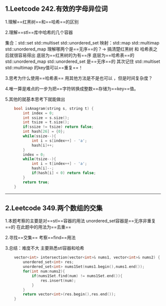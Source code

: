 ## 1.Leetcode 242.有效的字母异位词
1.理解==红黑树==和==哈希==的区别 

2.理解==stl==库中哈希的几个容器

集合：std::set std::multiset std::unordered_set 
映射：std::map std::multimap std::unordered_map
理解哪两个是==无序==的？-> 搞清楚红黑树 和 哈希表之后就很容易得出 底层为==红黑树的为有==序  底层为==哈希表==的std::unordered_map std::unordered_set 是==无序==的
其次记住 std::multiset  std::multimap  的key值可以==重复==！

3.思考为什么使用==哈希表== 用其他方法是不是也可以 ，但是时间复杂度？

4.唯一算是难点的一步为把==字符转换成整数==存储为==key==值。

5.其他的就基本思考下就能做出
```cpp
	bool isAnagram(string s, string t) {
        int index = 0;
        int ssize = s.size();
        int tsize = t.size();
        if(ssize != tsize) return false;
        int hash[26] = {0};
        while(ssize--){
            int i = s[index++] - 'a';
            hash[i]++;
        }
        index = 0;
        while(tsize--){
            int i = t[index++] - 'a';
            hash[i]--;
            if(hash[i] < 0) return false;
        }
        return true;
    }
```

-----------------------

## 2.Leetcode 349.两个数组的交集
1.本题考察的主要是对==stl==容器的用法
unordered_set容器是==无序非重复==的 在此题中的用法为==去重==

2.寻找==交集==
考察==find==用法

3.总结：难度不大 主要熟悉stl容器和哈希
```cpp
	vector<int> intersection(vector<int>& nums1, vector<int>& nums2) {
        unordered_set<int> res;
        unordered_set<int> nums1Set(nums1.begin(),nums1.end());
        for(int num:nums2){
            if(nums1Set.find(num) != nums1Set.end()){
                res.insert(num);
            }
        }
        return vector<int>(res.begin(),res.end());
    }
 ```